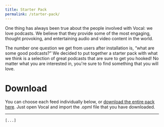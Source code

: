```yaml
---
title: Starter Pack
permalink: /starter-pack/
---
```


One thing has always been true about the people involved with Vocal: we love podcasts. We believe that they provide some of the most engaging, thought provoking, and entertaining audio and video content in the world. 

The number one question we get from users after installation is, “what are some good podcasts?” We decided to put together a starter pack with what we think is a selection of great podcasts that are sure to get you hooked! No matter what you are interested in, you're sure to find something that you will love.

# Download

You can choose each feed individually below, or [download the entire pack here](http://www.vocalproject.net/s/Vocal-Podcast-Starter-Pack.opml). Just open Vocal and import the .opml file that you have downloaded.

---

`[...]`